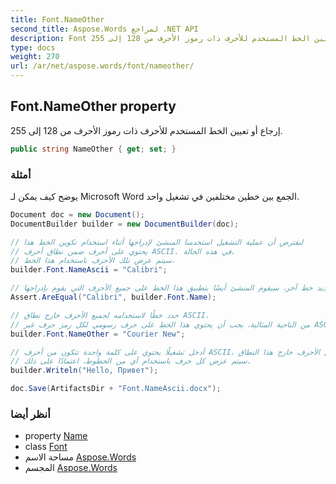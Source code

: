 ```yaml
---
title: Font.NameOther
second_title: Aspose.Words لمراجع .NET API
description: Font ملكية. إرجاع أو تعيين الخط المستخدم للأحرف ذات رموز الأحرف من 128 إلى 255.
type: docs
weight: 270
url: /ar/net/aspose.words/font/nameother/
---
```

## Font.NameOther property

إرجاع أو تعيين الخط المستخدم للأحرف ذات رموز الأحرف من 128 إلى 255.

```csharp
public string NameOther { get; set; }
```

### أمثلة

يوضح كيف يمكن لـ Microsoft Word الجمع بين خطين مختلفين في تشغيل واحد.

```csharp
Document doc = new Document();
DocumentBuilder builder = new DocumentBuilder(doc);

// لنفترض أن عملية التشغيل استخدمنا المنشئ لإدراجها أثناء استخدام تكوين الخط هذا
// يحتوي على أحرف ضمن نطاق أحرف ASCII. في هذه الحالة،
// سيتم عرض تلك الأحرف باستخدام هذا الخط.
builder.Font.NameAscii = "Calibri";

// مع عدم تحديد خط آخر، سيقوم المنشئ أيضًا بتطبيق هذا الخط على جميع الأحرف التي يقوم بإدراجها.
Assert.AreEqual("Calibri", builder.Font.Name);

// حدد خطًا لاستخدامه لجميع الأحرف خارج نطاق ASCII.
// من الناحية المثالية، يجب أن يحتوي هذا الخط على حرف رسومي لكل رمز حرف غير ASCII مطلوب.
builder.Font.NameOther = "Courier New";

// أدخل تشغيلًا يحتوي على كلمة واحدة تتكون من أحرف ASCII، وكلمة واحدة تحتوي على جميع الأحرف خارج هذا النطاق.
// سيتم عرض كل حرف باستخدام أي من الخطوط، اعتمادًا على ذلك.
builder.Writeln("Hello, Привет");

doc.Save(ArtifactsDir + "Font.NameAscii.docx");
```

### أنظر أيضا

* property [Name](../name/)
* class [Font](../)
* مساحة الاسم [Aspose.Words](../../font/)
* المجسم [Aspose.Words](../../../)


